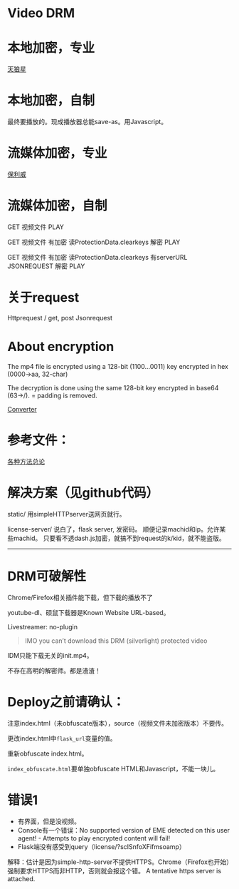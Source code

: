 # Video DRM

# 本地加密，专业

[天狼星][1]

# 本地加密，自制

最终要播放的。现成播放器总能save-as。用Javascript。

# 流媒体加密，专业

[保利威][2]

# 流媒体加密，自制

GET 视频文件
PLAY

GET 视频文件
有加密
读ProtectionData.clearkeys
解密
PLAY

GET 视频文件
有加密
读ProtectionData.clearkeys
有serverURL
JSONREQUEST
解密
PLAY

# 关于request
Httprequest / get, post
Jsonrequest

# About encryption
The mp4 file is encrypted using a 128-bit (1100…0011) key encrypted in hex (0000-\>aa, 32-char)

The decryption is done using the same 128-bit key encrypted in base64 (63-\>/). = padding is removed.

[Converter][3]

# 参考文件：
[各种方法总论][4]

# 解决方案（见github代码）

static/
用simpleHTTPserver送网页就行。

license-server/
说白了，flask server, 发密码。
顺便记录machid和ip。允许某些machid。
只要看不透dash.js加密，就搞不到request的k/kid，就不能盗版。
 

---- 

# DRM可破解性

Chrome/Firefox相关插件能下载，但下载的播放不了

youtube-dl、硕鼠下载器是Known Website URL-based。

Livestreamer: no-plugin

> IMO you can’t download this DRM (silverlight) protected video

IDM只能下载无关的init.mp4。

不存在高明的解密师。都是渣渣！

# Deploy之前请确认：

注意index.html（未obfuscate版本），source（视频文件未加密版本）不要传。

更改index.html中`flask_url`变量的值。

重新obfuscate index.html。

`index_obfuscate.html`要单独obfuscate HTML和Javascript，不能一块儿。

# 错误1

- 有界面，但是没视频。
- Console有一个错误：No supported version of EME detected on this user agent! - Attempts to play encrypted content will fail! 
- Flask端没有感受到query（license/?scISnfoXFifmsoamp）

解释：估计是因为simple-http-server不提供HTTPS。Chrome（Firefox也开始）强制要求HTTPS而非HTTP，否则就会报这个错。
A tentative https server is attached.



[1]:	http://www.tlxsoft.com/jiami.htm
[2]:	https://www.polyv.net/pricing/vod/
[3]:	https://cryptii.com/pipes/hex-decoder
[4]:	https://www.zhihu.com/question/24561177